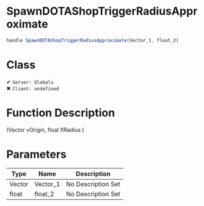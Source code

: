 # SpawnDOTAShopTriggerRadiusApproximate
```js
handle SpawnDOTAShopTriggerRadiusApproximate(Vector_1, float_2)
```
# Class
✔ `Server: Globals`  
✖ `Client: undefined`  

# Function Description
(Vector vOrigin, float flRadius )
# Parameters
Type|Name|Description
--|--|--
Vector|Vector_1|No Description Set
float|float_2|No Description Set
